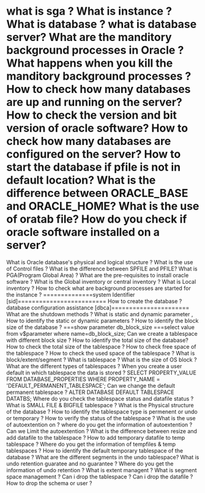 what is sga ?
What is instance ?
What is database ?
what is database server?
What are the manditory background processes in Oracle ?
What happens when you kill the manditory background processes ?
How to check how many databases are up and running on the server?
How to check the version and bit version of oracle software?
How to check how many databases are configured on the server?
How to start the database if pfile is not in default location?
What is the difference between ORACLE_BASE and ORACLE_HOME?
What is the use of oratab file?
How do you check if oracle software installed on a server?
==========================
What is  Oracle database's physical and logical structure ?
What is the use of Control files ?
What is the difference between SPFILE and PFILE?
What is PGA(Program Global Area) ?
What are the pre-requisites to install oracle software ?
What is the Global inventory or central inventory ?
What is Local inventory ?
How to check what are background processes are started for the instance ?
==============system Identifier [sid]=========================
How to create the database ?
database configuration assistance [dbca]======================
What are the shutdown methods ?
What is static and dynamic parameter , How to identify the static or dynamic parameters ?
How to identify the block size of the database ?
===show parameter db_block_size
===select value from v$parameter where name=db_block_size;
Can we create a tablespace with different block size ?
How to identify the total size of the database?
How to check the total size of the tablespace ?
How to check free space of the tablespace ?
How to check the used space of the tablespace ?
What is block/extent/segment ?
What is tablespace ?
What is the size of OS block ?
What are the different types of tablespaces ?
When you create a user default in which tablespace the data is stored ?
 SELECT PROPERTY_VALUE
 FROM DATABASE_PROPERTIES
 WHERE PROPERTY_NAME = 'DEFAULT_PERMANENT_TABLESPACE';
Can we change the default permanent tablespace ?
ALTER DATABASE DEFAULT TABLESPACE DATATBS;
Where do you check the tablespace status and datafile status ?
What is SMALL FILE & BIGFILE tablespace ?
What is the Physical structure of the database ?
How to identify the tablespace type is permenent or undo or temporary ?
How to verify the status of the tablespace ?
What is the use of autoextention on ? where do you get the information of autoextention ?
Can we Limit the autoextention ?
What is the difference between resize and add datafile to the tablespace ?
How to add temporary datafile to temp tablespace ?
Where do you get the information of tempfiles & temp tablespaces ?
How to identify the default temporary tablespace of the database ?
What are the different segments in the undo tablespace?
What is undo retention guaratee and no guarantee ?
Where do you get the information of undo retention ?
What is extent managent ?
What is segment space management ?
Can i drop the tablespace ?
Can i drop the datafile ?
How to drop the schema or user ?
